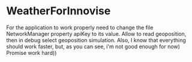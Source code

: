 # WeatherForInnovise

For the application to work properly need to change the file NetworkManager property apiKey to its value.
Allow to read geoposition, then in debug select geoposition simulation. 
Also, I know that everything should work faster, but, as you can see, i'm not good enough for now) Promise work hard))
